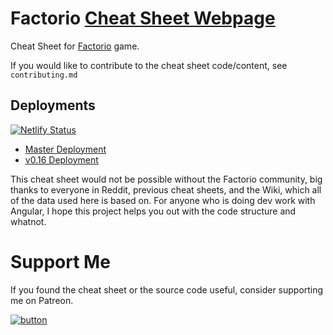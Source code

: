# Factorio [Cheat Sheet Webpage](https://factoriocheatsheet.com/)
Cheat Sheet for [Factorio](https://www.factorio.com/) game.

If you would like to contribute to the cheat sheet code/content, see `contributing.md`

## Deployments
[![Netlify Status](https://api.netlify.com/api/v1/badges/c54d4183-8c73-4d84-ab40-586fa2774790/deploy-status)](https://app.netlify.com/sites/factoriocheatsheet/deploys)
<!-- [![Build Status](https://travis-ci.org/deniszholob/factorio-cheat-sheet.svg?branch=master)](https://travis-ci.org/deniszholob/factorio-cheat-sheet) -->

* [Master Deployment](https://factoriocheatsheet.com/)
* [v0.16 Deployment](https://v016.factoriocheatsheet.com/)
<!-- * Master branch is for the source code thats hosted [here](https://deniszholob.github.io/factorio-cheat-sheet/). -->


This cheat sheet would not be possible without the Factorio community, big thanks to everyone in Reddit, previous cheat sheets, and the Wiki, which all of the data used here is based on.
For anyone who is doing dev work with Angular, I hope this project helps you out with the code structure and whatnot.


# Support Me
If you found the cheat sheet or the source code useful, consider supporting me on Patreon.

[![button](https://c5.patreon.com/external/logo/downloads_wordmark_white_on_coral.png)](https://www.patreon.com/deniszholob)
